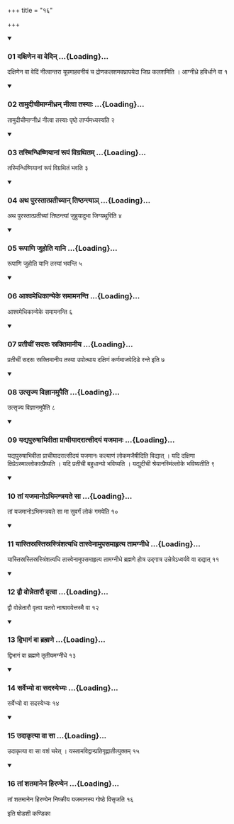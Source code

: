 +++
title = "१६"

+++

<div class="js_include" includetitle="true" newlevelforh1="3" unfilled="" url="/vedAH_yajuH/taittirIyam/sUtram/ApastambaH/shrautam/vishvAsa-prastutiH/22/16/01_daxiNena_vA_vedin.md">
<details open><summary><h3>01 दक्षिणेन वा वेदिन् ...{Loading}...</h3></summary>

दक्षिणेन वा वेदिं नीत्वान्तरा यूपमाहवनीयं च द्रोणकलशमवघ्रापयेदा जिघ्र कलशमिति । आग्नीध्रे हविर्धाने वा १
</details>
</div>


<div class="js_include" includetitle="true" newlevelforh1="3" unfilled="" url="/vedAH_yajuH/taittirIyam/sUtram/ApastambaH/shrautam/vishvAsa-prastutiH/22/16/02_tAmudIchImAgnIdhran_nItvA_tasyAH.md">
<details open><summary><h3>02 तामुदीचीमाग्नीध्रन् नीत्वा तस्याः ...{Loading}...</h3></summary>

तामुदीचीमाग्नीध्रं नीत्वा तस्याः पृष्ठे तार्प्यमध्यस्यति २
</details>
</div>


<div class="js_include" includetitle="true" newlevelforh1="3" unfilled="" url="/vedAH_yajuH/taittirIyam/sUtram/ApastambaH/shrautam/vishvAsa-prastutiH/22/16/03_tasmindhiShNiyAnAM_rUpaM_vigrathitam.md">
<details open><summary><h3>03 तस्मिन्धिष्णियानां रूपं विग्रथितम् ...{Loading}...</h3></summary>

तस्मिन्धिष्णियानां रूपं विग्रथितं भवति ३
</details>
</div>


<div class="js_include" includetitle="true" newlevelforh1="3" unfilled="" url="/vedAH_yajuH/taittirIyam/sUtram/ApastambaH/shrautam/vishvAsa-prastutiH/22/16/04_atha_purastAtpratIchyAn_tiShThantyA~n.md">
<details open><summary><h3>04 अथ पुरस्तात्प्रतीच्यान् तिष्ठन्त्याञ् ...{Loading}...</h3></summary>

अथ पुरस्तात्प्रतीच्यां तिष्ठन्त्यां जुहुयादुभा जिग्यथुरिति ४
</details>
</div>


<div class="js_include" includetitle="true" newlevelforh1="3" unfilled="" url="/vedAH_yajuH/taittirIyam/sUtram/ApastambaH/shrautam/vishvAsa-prastutiH/22/16/05_rUpANi_juhoti_yAni.md">
<details open><summary><h3>05 रूपाणि जुहोति यानि ...{Loading}...</h3></summary>

रूपाणि जुहोति यानि तस्यां भवन्ति ५
</details>
</div>


<div class="js_include" includetitle="true" newlevelforh1="3" unfilled="" url="/vedAH_yajuH/taittirIyam/sUtram/ApastambaH/shrautam/vishvAsa-prastutiH/22/16/06_AshvamedhikAnyeke_samAmananti.md">
<details open><summary><h3>06 आश्वमेधिकान्येके समामनन्ति ...{Loading}...</h3></summary>

आश्वमेधिकान्येके समामनन्ति ६
</details>
</div>


<div class="js_include" includetitle="true" newlevelforh1="3" unfilled="" url="/vedAH_yajuH/taittirIyam/sUtram/ApastambaH/shrautam/vishvAsa-prastutiH/22/16/07_pratIchIM_sadasaH_sraktimAnIya.md">
<details open><summary><h3>07 प्रतीचीं सदसः स्रक्तिमानीय ...{Loading}...</h3></summary>

प्रतीचीं सदसः स्रक्तिमानीय तस्या उपोत्थाय दक्षिणं कर्णमाजपेदिडे रन्ते इति ७
</details>
</div>


<div class="js_include" includetitle="true" newlevelforh1="3" unfilled="" url="/vedAH_yajuH/taittirIyam/sUtram/ApastambaH/shrautam/vishvAsa-prastutiH/22/16/08_utsRjya_vijnAnamupaiti.md">
<details open><summary><h3>08 उत्सृज्य विज्ञानमुपैति ...{Loading}...</h3></summary>

उत्सृज्य विज्ञानमुपैति ८
</details>
</div>


<div class="js_include" includetitle="true" newlevelforh1="3" unfilled="" url="/vedAH_yajuH/taittirIyam/sUtram/ApastambaH/shrautam/vishvAsa-prastutiH/22/16/09_yadyapuruShAbhivItA_prAchIyAdarAtsIdayaM_yajamAnaH.md">
<details open><summary><h3>09 यद्यपुरुषाभिवीता प्राचीयादरात्सीदयं यजमानः ...{Loading}...</h3></summary>

यद्यपुरुषाभिवीता प्राचीयादरात्सीदयं यजमानः कल्याणं लोकमजैषीदिति विद्यात् । यदि दक्षिणा क्षिप्रेऽस्माल्लोकात्प्रैष्यति । यदि प्रतीची बहुधान्यो भविष्यति । यद्युदीची श्रेयानस्मिंल्लोके भविष्यतीति ९
</details>
</div>


<div class="js_include" includetitle="true" newlevelforh1="3" unfilled="" url="/vedAH_yajuH/taittirIyam/sUtram/ApastambaH/shrautam/vishvAsa-prastutiH/22/16/10_tAM_yajamAno-bhimantrayate_sA.md">
<details open><summary><h3>10 तां यजमानोऽभिमन्त्रयते सा ...{Loading}...</h3></summary>

तां यजमानोऽभिमन्त्रयते सा मा सुवर्गं लोकं गमयेति १०
</details>
</div>


<div class="js_include" includetitle="true" newlevelforh1="3" unfilled="" url="/vedAH_yajuH/taittirIyam/sUtram/ApastambaH/shrautam/vishvAsa-prastutiH/22/16/11_yAstisrastisrastriMshatyadhi_tAsvenAmupasamAhRtya_tAmagnIdhe.md">
<details open><summary><h3>11 यास्तिस्रस्तिस्रस्त्रिंशत्यधि तास्वेनामुपसमाहृत्य तामग्नीधे ...{Loading}...</h3></summary>

यास्तिस्रस्तिस्रस्त्रिंशत्यधि तास्वेनामुपसमाहृत्य तामग्नीधे ब्रह्मणे होत्र उद्गात्र उन्नेत्रेऽध्वर्यवे वा दद्यात् ११
</details>
</div>


<div class="js_include" includetitle="true" newlevelforh1="3" unfilled="" url="/vedAH_yajuH/taittirIyam/sUtram/ApastambaH/shrautam/vishvAsa-prastutiH/22/16/12_dvau_vonnetArau_vRtvA.md">
<details open><summary><h3>12 द्वौ वोन्नेतारौ वृत्वा ...{Loading}...</h3></summary>

द्वौ वोन्नेतारौ वृत्वा यतरो नाश्रावयेत्तस्मै वा १२
</details>
</div>


<div class="js_include" includetitle="true" newlevelforh1="3" unfilled="" url="/vedAH_yajuH/taittirIyam/sUtram/ApastambaH/shrautam/vishvAsa-prastutiH/22/16/13_dvibhAgaM_vA_brahmaNe.md">
<details open><summary><h3>13 द्विभागं वा ब्रह्मणे ...{Loading}...</h3></summary>

द्विभागं वा ब्रह्मणे तृतीयमग्नीधे १३
</details>
</div>


<div class="js_include" includetitle="true" newlevelforh1="3" unfilled="" url="/vedAH_yajuH/taittirIyam/sUtram/ApastambaH/shrautam/vishvAsa-prastutiH/22/16/14_sarvebhyo_vA_sadasyebhyaH.md">
<details open><summary><h3>14 सर्वेभ्यो वा सदस्येभ्यः ...{Loading}...</h3></summary>

सर्वेभ्यो वा सदस्येभ्यः १४
</details>
</div>


<div class="js_include" includetitle="true" newlevelforh1="3" unfilled="" url="/vedAH_yajuH/taittirIyam/sUtram/ApastambaH/shrautam/vishvAsa-prastutiH/22/16/15_udAkRtyA_vA_sA.md">
<details open><summary><h3>15 उदाकृत्या वा सा ...{Loading}...</h3></summary>

उदाकृत्या वा सा वशं चरेत् । यस्तामविद्वान्प्रतिगृह्णातीत्युक्तम् १५
</details>
</div>


<div class="js_include" includetitle="true" newlevelforh1="3" unfilled="" url="/vedAH_yajuH/taittirIyam/sUtram/ApastambaH/shrautam/vishvAsa-prastutiH/22/16/16_tAM_shatamAnena_hiraNyena.md">
<details open><summary><h3>16 तां शतमानेन हिरण्येन ...{Loading}...</h3></summary>

तां शतमानेन हिरण्येन निष्क्रीय यजमानस्य गोष्ठे विसृजति १६
</details>
</div>



  
इति षोडशी कण्डिका 
